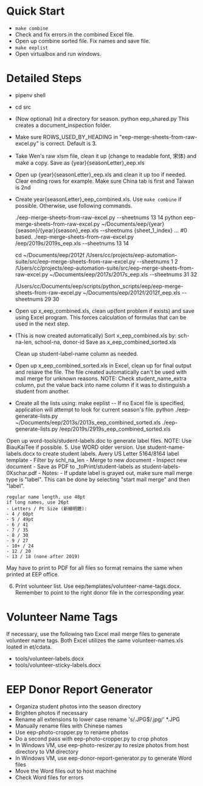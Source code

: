 
Quick Start
======================
* `make combine`
* Check and fix errors in the combined Excel file.
* Open up combine sorted file.  Fix names and save file.
* `make eeplist`
* Open virtualbox and run windows.



Detailed Steps
======================
* pipenv shell

* cd src

* (Now optional) Init a directory for season.
	python eep_shared.py
	This creates a document_inspection folder.

* Make sure ROWS_USED_BY_HEADING in "eep-merge-sheets-from-raw-excel.py" is correct.  Default is 3.

* Take Wen's raw xlsm file, clean it up (change to readable font, 宋体) and make a copy.
	Save as {year}{seasonLetter}_eep.xls

* Open up {year}{seasonLetter}_eep.xls and clean it up too if needed.
	Clear ending rows for example.  Make sure China tab is first and Taiwan is 2nd

* Create year{seasonLetter}_eep_combined.xls.
	Use `make combine` if possible.  Otherwise, use following commands.

	./eep-merge-sheets-from-raw-excel.py --sheetnums 13 14
	python eep-merge-sheets-from-raw-excel.py  ~/Documents/eep/{year}{season}/{year}{season}_eep.xls --sheetnums {sheet_1_index} ... #0 based.
	./eep-merge-sheets-from-raw-excel.py /eep/2019s/2019s_eep.xls --sheetnums 13 14

	cd ~/Documents/eep/2012f
	/Users/cc/projects/eep-automation-suite/src/eep-merge-sheets-from-raw-excel.py --sheetnums 1 2
	/Users/cc/projects/eep-automation-suite/src/eep-merge-sheets-from-raw-excel.py ~/Documents/eep/2017s/2017s_eep.xls --sheetnums 31 32

	/Users/cc/Documents/eep/scripts/python_scripts/eep/eep-merge-sheets-from-raw-excel.py  ~/Documents/eep/2012f/2012f_eep.xls --sheetnums 29 30

* Open up x_eep_combined.xls, clean up(font problem if exists) and save using Excel program.
	This forces calculation of formulas that can be used in the next step.

* (This is now created automatically) Sort x_eep_combined.xls by:
	sch-na-len,
	school-na,
	donor-id
	Save as x_eep_combined_sorted.xls

	Clean up student-label-name column as needed.

* Open up x_eep_combined_sorted.xls in Excel, clean up for final output and resave the file.
	The file created automatically can't be used with mail merge for unknown reasons.
  NOTE: Check student_name_extra column, put the value back into name column if it was
	to distinguish a student from another.

* Create all the lists using:
  make eeplist
	-- If no Excel file is specified, application will attempt to look for current season's file.
	python ./eep-generate-lists.py  ~/Documents/eep/2013s/2013s_eep_combined_sorted.xls
	./eep-generate-lists.py /eep/2019s/2919s_eep_combined_sorted.xls



Open up word-tools/student-labels.doc to generate label files.
NOTE: Use BiauKaiTee if possible.
5. Use WORD older version. Use student-name-labels.docx to create student labels.  Avery US Letter 5164/8164 label template
	 - Filter by schl_na_len
	 - Merge to new document
	 - Inspect new document
	 - Save as PDF to _toPrint/student-labels as student-labels-0Xschar.pdf
	 - Notes:
	 - If update label is grayed out, make sure mail merge type is "label".  This can be done by
	   selecting "start mail merge" and then "label".

	regular name length, use 48pt
	if long names, use 26pt
	- Letters / Pt Size (新細明體):
	- 4 / 60pt
	- 5 / 49pt
	- 6 / 41
	- 7 / 35
	- 8 / 30
	- 9 / 27
	- 10+ / 24
	- 12 / 20
	- 13 / 18 (none after 2019)

May have to print to PDF for all files so format remains the same when printed at EEP office.

6. Print volunteer list.  Use eep/templates/volunteer-name-tags.docx.  Remember to point to the right donor file in the corresponding year.


Volunteer Name Tags
===============
If necessary, use the following two Excel mail merge files to generate
volunteer name tags.  Both Excel utilizes the same volunteer-names.xls loated
in et/cdata.

- tools/volunteer-labels.docx
- tools/volunteer-sticky-labels.docx

EEP Donor Report Generator
==========================
* Organiza student photos into the season directory
* Brighten photos if necessary
* Rename all extensions to lower case
  rename 's/\.JPG$/.jpg/' *.JPG
* Manually rename files with Chinese names
* Use eep-photo-cropper.py to rename photos
* Do a second pass with eep-photo-cropper.py to crop photos
* In Windows VM, use eep-photo-resizer.py to resize photos from host directory to VM directory
* In Windows VM, use eep-donor-report-generator.py to generate Word files
* Move the Word files out to host machine
* Check Word files for errors
